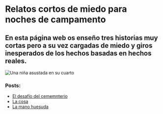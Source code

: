 # Relatos cortos de miedo para noches de campamento

## En esta página web os enseño tres historias muy cortas pero a su vez cargadas de miedo y giros inesperados de los hechos basadas en hechos reales.

![Una niña asustada en su cuarto](/images/niña_cagada_del_miedo.png)

### Posts:

- [El desafío del cememnterio](/posts/El_desafío_del_cementerio.md)
- [La cosa](/posts/La_cosa.md)
- [La mano huesuda](/posts/La_mano_huesuda.md)